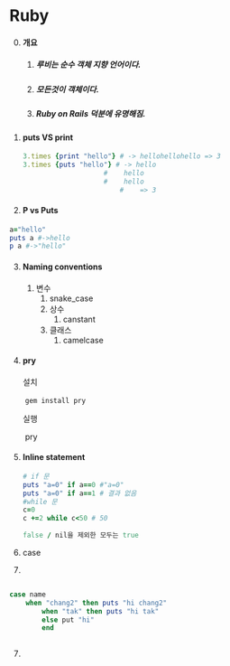 # Ruby

0. ####  개요

    1. #####  루비는 순수 객체 지향 언어이다.

    2. ##### 모든것이 객체이다.

    3. ##### Ruby  on Rails 덕분에 유명해짐.

1. #### puts VS print

   ```ruby
   3.times {print "hello"} # -> hellohellohello => 3 
   3.times {puts "hello"} # -> hello
   					   #	hello
   					   #	hello
    					   #	=> 3 
   
   ```





2. #### P vs Puts

```ruby
a="hello"
puts a #->hello
p a #->"hello"

```

3. #### Naming conventions

   1. 변수
      1. snake_case
      2. 상수
         1.  canstant
      3. 클래스 
         1. camelcase

4. #### pry

   설치

   ​	`gem install pry`

   실행

   ​	pry

5. #### Inline statement

   ```ruby
   # if 문
   puts "a=0" if a==0 #"a=0"
   puts "a=0" if a==1 # 결과 없음
   #while 문
   c=0
   c +=2 while c<50 # 50
       
   false / nil을 제외한 모두는 true    
   ```

   

6. case

7. 

   ```ruby
   
case name
       when "chang2" then puts "hi chang2"
           when "tak" then puts "hi tak"
           else put "hi"
           end
       
   ```

   

7. 





